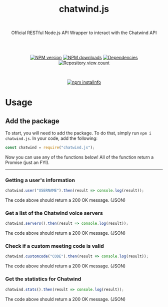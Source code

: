 <div align="center">
  <br>

# chatwind.js
<br>
<p>
Official RESTful Node.js API Wrapper to interact with the Chatwind API
</p>
<br>
<p>
<br>
<a href="https://www.npmjs.com/package/chatwind.js"><img src="https://img.shields.io/npm/v/chatwind.js.svg?maxAge=3600" alt="NPM version" /></a>
<a href="https://www.npmjs.com/package/chatwind.js"><img src="https://img.shields.io/npm/dt/chatwind.js.svg?maxAge=3600" alt="NPM downloads" /></a>
<a href="https://david-dm.org/chatwind/chatwind.js"><img src="https://img.shields.io/david/chatwind/chatwind.js.svg?maxAge=3600" alt="Dependencies" /></a>
<a href="https://www.npmjs.com/package/chatwind.js"><img src="https://api.ghprofile.me/view?username=chatwind-chatwind.js&label=repository%20view%20count&style=flat" alt="Repository view count" /></a>
</p>

<br>

<p>
<a href="https://nodei.co/npm/chatwind.js/"><img src="https://nodei.co/npm/chatwind.js.png?downloads=true&stars=true" alt="npm installnfo" /></a>
</p>

</div>

# Usage

## Add the package
To start, you will need to add the package. To do that, simply run `npm i chatwind.js`. In your code, add the following:
```js
const chatwind = require("chatwind.js");
```
Now you can use any of the functions below! All of the function return a Promise (just an FYI).

---

### Getting a user's information
```js
chatwind.user("USERNAME").then(result => console.log(result));
```
The code above should return a 200 OK message. (JSON)

### Get a list of the Chatwind voice servers
```js
chatwind.servers().then(result => console.log(result));
```
The code above should return a 200 OK message. (JSON)

### Check if a custom meeting code is valid
```js
chatwind.customcode("CODE").then(result => console.log(result));
```
The code above should return a 200 OK message. (JSON)

### Get the statistics for Chatwind
```js
chatwind.stats().then(result => console.log(result));
```
The code above should return a 200 OK message. (JSON)
